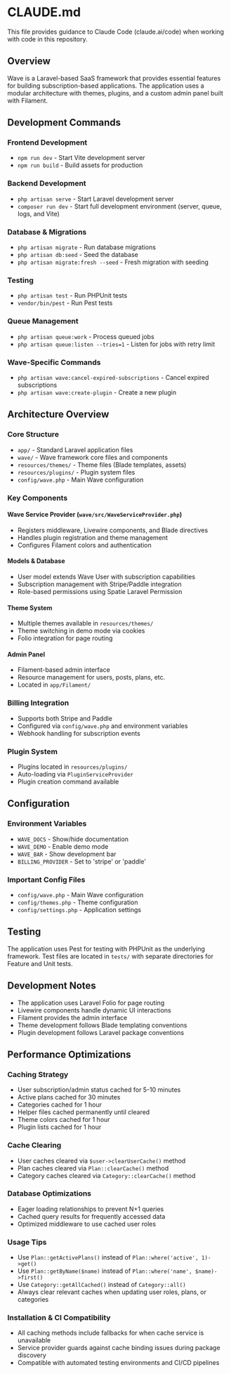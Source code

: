 # CLAUDE.md

This file provides guidance to Claude Code (claude.ai/code) when working with code in this repository.

## Overview

Wave is a Laravel-based SaaS framework that provides essential features for building subscription-based applications. The application uses a modular architecture with themes, plugins, and a custom admin panel built with Filament.

## Development Commands

### Frontend Development
- `npm run dev` - Start Vite development server
- `npm run build` - Build assets for production

### Backend Development
- `php artisan serve` - Start Laravel development server
- `composer run dev` - Start full development environment (server, queue, logs, and Vite)

### Database & Migrations
- `php artisan migrate` - Run database migrations
- `php artisan db:seed` - Seed the database
- `php artisan migrate:fresh --seed` - Fresh migration with seeding

### Testing
- `php artisan test` - Run PHPUnit tests
- `vendor/bin/pest` - Run Pest tests

### Queue Management
- `php artisan queue:work` - Process queued jobs
- `php artisan queue:listen --tries=1` - Listen for jobs with retry limit

### Wave-Specific Commands
- `php artisan wave:cancel-expired-subscriptions` - Cancel expired subscriptions
- `php artisan wave:create-plugin` - Create a new plugin

## Architecture Overview

### Core Structure
- `app/` - Standard Laravel application files
- `wave/` - Wave framework core files and components
- `resources/themes/` - Theme files (Blade templates, assets)
- `resources/plugins/` - Plugin system files
- `config/wave.php` - Main Wave configuration

### Key Components

#### Wave Service Provider (`wave/src/WaveServiceProvider.php`)
- Registers middleware, Livewire components, and Blade directives
- Handles plugin registration and theme management
- Configures Filament colors and authentication

#### Models & Database
- User model extends Wave User with subscription capabilities
- Subscription management with Stripe/Paddle integration
- Role-based permissions using Spatie Laravel Permission

#### Theme System
- Multiple themes available in `resources/themes/`
- Theme switching in demo mode via cookies
- Folio integration for page routing

#### Admin Panel
- Filament-based admin interface
- Resource management for users, posts, plans, etc.
- Located in `app/Filament/`

### Billing Integration
- Supports both Stripe and Paddle
- Configured via `config/wave.php` and environment variables
- Webhook handling for subscription events

### Plugin System
- Plugins located in `resources/plugins/`
- Auto-loading via `PluginServiceProvider`
- Plugin creation command available

## Configuration

### Environment Variables
- `WAVE_DOCS` - Show/hide documentation
- `WAVE_DEMO` - Enable demo mode
- `WAVE_BAR` - Show development bar
- `BILLING_PROVIDER` - Set to 'stripe' or 'paddle'

### Important Config Files
- `config/wave.php` - Main Wave configuration
- `config/themes.php` - Theme configuration
- `config/settings.php` - Application settings

## Testing

The application uses Pest for testing with PHPUnit as the underlying framework. Test files are located in `tests/` with separate directories for Feature and Unit tests.

## Development Notes

- The application uses Laravel Folio for page routing
- Livewire components handle dynamic UI interactions
- Filament provides the admin interface
- Theme development follows Blade templating conventions
- Plugin development follows Laravel package conventions

## Performance Optimizations

### Caching Strategy
- User subscription/admin status cached for 5-10 minutes
- Active plans cached for 30 minutes
- Categories cached for 1 hour
- Helper files cached permanently until cleared
- Theme colors cached for 1 hour
- Plugin lists cached for 1 hour

### Cache Clearing
- User caches cleared via `$user->clearUserCache()` method
- Plan caches cleared via `Plan::clearCache()` method
- Category caches cleared via `Category::clearCache()` method

### Database Optimizations
- Eager loading relationships to prevent N+1 queries
- Cached query results for frequently accessed data
- Optimized middleware to use cached user roles

### Usage Tips
- Use `Plan::getActivePlans()` instead of `Plan::where('active', 1)->get()`
- Use `Plan::getByName($name)` instead of `Plan::where('name', $name)->first()`
- Use `Category::getAllCached()` instead of `Category::all()`
- Always clear relevant caches when updating user roles, plans, or categories

### Installation & CI Compatibility
- All caching methods include fallbacks for when cache service is unavailable
- Service provider guards against cache binding issues during package discovery
- Compatible with automated testing environments and CI/CD pipelines